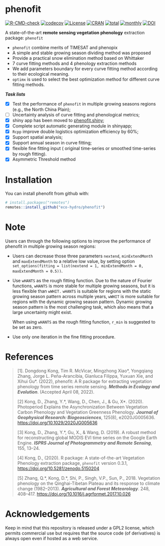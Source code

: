 
# phenofit

[![R-CMD-check](https://github.com/eco-hydro/phenofit/workflows/R-CMD-check/badge.svg)](https://github.com/eco-hydro/phenofit/actions)
[![codecov](https://codecov.io/gh/eco-hydro/phenofit/branch/master/graph/badge.svg)](https://app.codecov.io/gh/eco-hydro/phenofit)
[![License](http://img.shields.io/badge/license-GPL%20%28%3E=%202%29-brightgreen.svg?style=flat)](http://www.gnu.org/licenses/gpl-2.0.html)
[![CRAN](http://www.r-pkg.org/badges/version/phenofit)](https://cran.r-project.org/package=phenofit)
[![total](http://cranlogs.r-pkg.org/badges/grand-total/phenofit)](https://www.rpackages.io/package/phenofit)
[![monthly](http://cranlogs.r-pkg.org/badges/phenofit)](https://www.rpackages.io/package/phenofit)
[![DOI](https://zenodo.org/badge/DOI/10.5281/zenodo.5150204.svg)](https://doi.org/10.5281/zenodo.5150204)

A state-of-the-art **remote sensing vegetation phenology** extraction
package: `phenofit`

-   `phenofit` combine merits of TIMESAT and phenopix
-   A simple and stable growing season dividing method was proposed
-   Provide a practical snow elimination method based on Whittaker
-   7 curve fitting methods and 4 phenology extraction methods
-   We add parameters boundary for every curve fitting method according
    to their ecological meaning.
-   `optimx` is used to select the best optimization method for different
    curve fitting methods.

***Task lists***

-   [x] Test the performance of `phenofit` in multiple growing seasons
    regions (e.g., the North China Plain);
-   [ ] Uncertainty analysis of curve fitting and phenological metrics;
-   [x] shiny app has been moved to
    [phenofit.shiny](https://github.com/eco-hydro/phenofit.shiny);
-   [x] Complete script automatic generating module in shinyapp;
-   [x] `Rcpp` improve double logistics optimization efficiency by 60%;
-   [x] Support spatial analysis;
-   [x] Support annual season in curve fitting;
-   [x] flexible fine fitting input ( original time-series or smoothed
    time-series by rough fitting).
-   [x] Asymmetric Threshold method

<!-- ![title](man/Figure/Figure1_phenofit_flowchart.svg)

*<u>Figure 1. The flowchart of phenology extraction in `phenofit`.</u>* -->

# Installation

You can install phenofit from github with:

``` r
# install.packages("remotes")
remotes::install_github("eco-hydro/phenofit")
```

# Note

Users can through the following options to improve the performance of phenofit in multiple growing 
season regions:

- Users can decrease those three parameters `nextend`, `minExtendMonth` and
  `maxExtendMonth` to a relative low value, by setting option 
  `set_options(fitting = list(nextend = 1, minExtendMonth = 0, maxExtendMonth = 0.5))`.

- Use `wHANTS` as the rough fitting function. Due to the nature of Fourier
  functions, `wHANTS` is more stable for multiple growing seasons, but it is
  less flexible than `wWHIT.` `wHANTS` is suitable for regions with the static
  growing season pattern across multiple years, `wWHIT` is more suitable for
  regions with the dynamic growing season pattern. Dynamic growing season
  pattern is the most challenging task, which also means that a large
  uncertainty might exist.

  When using `wHANTS` as the rough fitting function, `r_min` is suggested to be
  set as zero.

- Use only one iteration in the fine fitting procedure.


# **References**

> [1]. Dongdong Kong, Tim R. McVicar, Mingzhong Xiao\*, Yongqiang Zhang, Jorge L. Peña-Arancibia, Gianluca Filippa, Yuxuan Xie, and Xihui Gu\*. (2022), 
> phenofit: A R package for extracting vegetation phenology from time series remote sensing. __*Methods in Ecology and Evolution*__. (Accepted April 08, 2022).
> 
> [2] Kong, D., Zhang, Y.\*, Wang, D., Chen, J., & Gu, X\*. (2020).
> Photoperiod Explains the Asynchronization Between Vegetation Carbon
> Phenology and Vegetation Greenness Phenology. __*Journal of Geophysical
> Research: Biogeosciences*__, 125(8), e2020JG005636.
> <https://doi.org/10.1029/2020JG005636>
>
> [3] Kong, D., Zhang, Y.\*, Gu, X., & Wang, D. (2019). A robust method
> for reconstructing global MODIS EVI time series on the Google Earth
> Engine. __*ISPRS Journal of Photogrammetry and Remote Sensing*__, 155,
> 13–24.
>
> [4] Kong, D., (2020). R package: A state-of-the-art Vegetation
> Phenology extraction package, `phenofit` version 0.3.1,
> <https://doi.org/10.5281/zenodo.5150204>
>
> [5] Zhang, Q.\*, Kong, D.\*, Shi, P., Singh, V.P., Sun, P., 2018.
> Vegetation phenology on the Qinghai-Tibetan Plateau and its response
> to climate change (1982–2013). __*Agricultural and Forest Meteorology*__. 248, 408–417.
> <https://doi.org/10.1016/j.agrformet.2017.10.026>


# Acknowledgements

Keep in mind that this repository is released under a GPL2 license,
which permits commercial use but requires that the source code (of
derivatives) is always open even if hosted as a web service.
